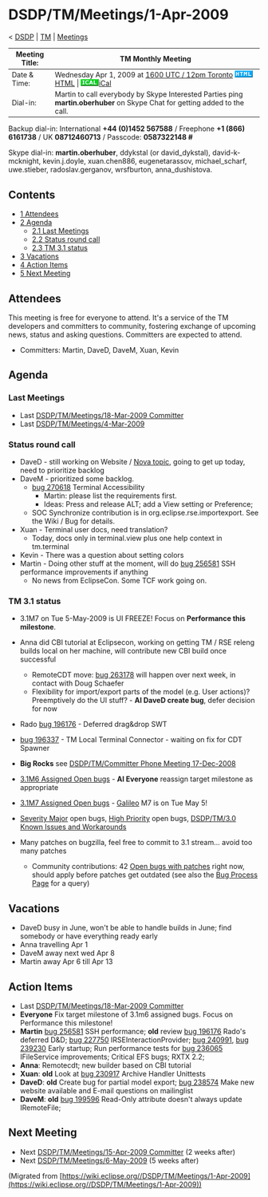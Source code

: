 

DSDP/TM/Meetings/1-Apr-2009
===========================

< [DSDP](./DSDP "DSDP")‎ | [TM](./DSDP/TM "DSDP/TM")‎ | [Meetings](./DSDP/TM/Meetings "DSDP/TM/Meetings")

| Meeting Title: | **TM Monthly Meeting** |
| --- | --- |
| Date & Time: | Wednesday Apr 1, 2009 at [1600 UTC / 12pm Toronto](http://www.timeanddate.com/worldclock/fixedtime.html?month=4&day=1&year=2009&hour=16&min=00&sec=0&p1=0)   ![Html.gif](./images/Html.gif)[HTML](http://www.google.com/calendar/embed?src=vn70im36r00qeusu8nme50cils@group.calendar.google.com&ctz=Canada/Toronto) \| ![Ical.gif](./images/Ical.gif)[iCal](http://www.google.com/calendar/ical/vn70im36r00qeusu8nme50cils@group.calendar.google.com/public/basic.ics) |
| Dial-in: | Martin to call everybody by Skype   Interested Parties ping **martin.oberhuber** on Skype Chat for getting added to the call. |

Backup dial-in: International **+44 (0)1452 567588** / Freephone **+1 (866) 6161738** / UK **08712460713** / Passcode: **0587322148 #**

Skype dial-in: **martin.oberhuber**, ddykstal (or david\_dykstal), david-k-mcknight, kevin.j.doyle, xuan.chen886, eugenetarassov, michael\_scharf, uwe.stieber, radoslav.gerganov, wrsfburton, anna_dushistova.  

Contents
--------

*   [1 Attendees](#Attendees)
*   [2 Agenda](#Agenda)
    *   [2.1 Last Meetings](#Last-Meetings)
    *   [2.2 Status round call](#Status-round-call)
    *   [2.3 TM 3.1 status](#TM-3.1-status)
*   [3 Vacations](#Vacations)
*   [4 Action Items](#Action-Items)
*   [5 Next Meeting](#Next-Meeting)

Attendees
---------

This meeting is free for everyone to attend. It's a service of the TM developers and committers to community, fostering exchange of upcoming news, status and asking questions. Committers are expected to attend.

*   Committers: Martin, DaveD, DaveM, Xuan, Kevin

  

Agenda
------

### Last Meetings

*   Last [DSDP/TM/Meetings/18-Mar-2009 Committer](./DSDP/TM/Meetings/18-Mar-2009_Committer "DSDP/TM/Meetings/18-Mar-2009 Committer")
*   Last [DSDP/TM/Meetings/4-Mar-2009](./DSDP/TM/Meetings/4-Mar-2009 "DSDP/TM/Meetings/4-Mar-2009")

### Status round call

*   DaveD - still working on Website / [Nova topic](http://dev.eclipse.org/mhonarc/lists/eclipse.org-committers/msg00725.html), going to get up today, need to prioritize backlog
*   DaveM - prioritized some backlog.
    *   [bug 270618](https://bugs.eclipse.org/bugs/show_bug.cgi?id=270618) Terminal Accessibility
        *   Martin: please list the requirements first.
        *   Ideas: Press and release ALT; add a View setting or Preference;
    *   SOC Synchronize contribution is in org.eclipse.rse.importexport. See the Wiki / Bug for details.
*   Xuan - Terminal user docs, need translation?
    *   Today, docs only in terminal.view plus one help context in tm.terminal
*   Kevin - There was a question about setting colors
*   Martin - Doing other stuff at the moment, will do [bug 256581](https://bugs.eclipse.org/bugs/show_bug.cgi?id=256581) SSH performance improvements if anything
    *   No news from EclipseCon. Some TCF work going on.

### TM 3.1 status

*   3.1M7 on Tue 5-May-2009 is UI FREEZE! Focus on **Performance this milestone**.
*   Anna did CBI tutorial at Eclipsecon, working on getting TM / RSE releng builds local on her machine, will contribute new CBI build once successful
    *   RemoteCDT move: [bug 263178](https://bugs.eclipse.org/bugs/show_bug.cgi?id=263178) will happen over next week, in contact with Doug Schaefer
    *   Flexibility for import/export parts of the model (e.g. User actions)? Preemptively do the UI stuff? - **AI DaveD create bug**, defer decision for now
*   Rado [bug 196176](https://bugs.eclipse.org/bugs/show_bug.cgi?id=196176) \- Deferred drag&drop SWT
*   [bug 196337](https://bugs.eclipse.org/bugs/show_bug.cgi?id=196337) \- TM Local Terminal Connector - waiting on fix for CDT Spawner

*   **Big Rocks** see [DSDP/TM/Committer Phone Meeting 17-Dec-2008](./DSDP/TM/Committer_Phone_Meeting_17-Dec-2008 "DSDP/TM/Committer Phone Meeting 17-Dec-2008")
*   [3.1M6 Assigned Open bugs](https://bugs.eclipse.org/bugs/buglist.cgi?query_format=advanced&product=Target+Management&target_milestone=3.0&target_milestone=3.0.1&target_milestone=3.0.2&target_milestone=3.1+M2&target_milestone=3.1+M3&target_milestone=3.1+M4&target_milestone=3.1+M5&target_milestone=3.1+M6&bug_status=UNCONFIRMED&bug_status=NEW&bug_status=ASSIGNED&bug_status=REOPENED&cmdtype=doit) \- **AI Everyone** reassign target milestone as appropriate
*   [3.1M7 Assigned Open bugs](https://bugs.eclipse.org/bugs/buglist.cgi?query_format=advanced&product=Target+Management&target_milestone=3.1+M7&bug_status=UNCONFIRMED&bug_status=NEW&bug_status=ASSIGNED&bug_status=REOPENED&cmdtype=doit) \- [Galileo](./Galileo "Galileo") M7 is on Tue May 5!
*   [Severity Major](https://bugs.eclipse.org/bugs/buglist.cgi?query_format=advanced&classification=DSDP&product=Target+Management&bug_status=UNCONFIRMED&bug_status=NEW&bug_status=ASSIGNED&bug_status=REOPENED&bug_severity=blocker&bug_severity=critical&bug_severity=major&cmdtype=doit) open bugs, [High Priority](https://bugs.eclipse.org/bugs/buglist.cgi?query_format=advanced&classification=DSDP&product=Target+Management&bug_status=UNCONFIRMED&bug_status=NEW&bug_status=ASSIGNED&bug_status=REOPENED&cmdtype=doit&field0-0-0=priority&type0-0-0=regexp&value0-0-0=P%5B12%5D&field0-0-1=bug_severity&type0-0-1=regexp&value0-0-1=blocker%7Ccritical%7Cmajor) open bugs, [DSDP/TM/3.0 Known Issues and Workarounds](./DSDP/TM/3.0_Known_Issues_and_Workarounds "DSDP/TM/3.0 Known Issues and Workarounds")
*   Many patches on bugzilla, feel free to commit to 3.1 stream... avoid too many patches
    *   Community contributions: 42 [Open bugs with patches](https://bugs.eclipse.org/bugs/buglist.cgi?query_format=advanced&classification=DSDP&product=Target+Management&bug_status=UNCONFIRMED&bug_status=NEW&bug_status=ASSIGNED&bug_status=REOPENED&cmdtype=doit&field0-0-0=attachments.ispatch&type0-0-0=equals&value0-0-0=1) right now, should apply before patches get outdated (see also the [Bug Process Page](https://www.eclipse.org/dsdp/tm/development/bug_process.php) for a query)

Vacations
---------

*   DaveD busy in June, won't be able to handle builds in June; find somebody or have everything ready early
*   Anna travelling Apr 1
*   DaveM away next wed Apr 8
*   Martin away Apr 6 till Apr 13

Action Items
------------

*   Last [DSDP/TM/Meetings/18-Mar-2009 Committer](./DSDP/TM/Meetings/18-Mar-2009_Committer "DSDP/TM/Meetings/18-Mar-2009 Committer")
*   **Everyone** Fix target milestone of 3.1m6 assigned bugs. Focus on Performance this milestone!
*   **Martin** [bug 256581](https://bugs.eclipse.org/bugs/show_bug.cgi?id=256581) SSH performance; **old** review [bug 196176](https://bugs.eclipse.org/bugs/show_bug.cgi?id=196176) Rado's deferred D&D; [bug 227750](https://bugs.eclipse.org/bugs/show_bug.cgi?id=227750) IRSEInteractionProvider; [bug 240991](https://bugs.eclipse.org/bugs/show_bug.cgi?id=240991), [bug 239230](https://bugs.eclipse.org/bugs/show_bug.cgi?id=239230) Early startup; Run performance tests for [bug 236065](https://bugs.eclipse.org/bugs/show_bug.cgi?id=236065) IFileService improvements; Critical EFS bugs; RXTX 2.2;
*   **Anna**: Remotecdt; new builder based on CBI tutorial
*   **Xuan**: **old** Look at [bug 230917](https://bugs.eclipse.org/bugs/show_bug.cgi?id=230917) Archive Handler Unittests
*   **DaveD**: **old** Create bug for partial model export; [bug 238574](https://bugs.eclipse.org/bugs/show_bug.cgi?id=238574) Make new website available and E-mail questions on mailinglist
*   **DaveM**: **old** [bug 199596](https://bugs.eclipse.org/bugs/show_bug.cgi?id=199596) Read-Only attribute doesn't always update IRemoteFile;

Next Meeting
------------

*   Next [DSDP/TM/Meetings/15-Apr-2009 Committer](./DSDP/TM/Meetings/15-Apr-2009_Committer "DSDP/TM/Meetings/15-Apr-2009 Committer") (2 weeks after)
*   Next [DSDP/TM/Meetings/6-May-2009](./DSDP/TM/Meetings/6-May-2009 "DSDP/TM/Meetings/6-May-2009") (5 weeks after)


(Migrated from [https://wiki.eclipse.org//DSDP/TM/Meetings/1-Apr-2009](https://wiki.eclipse.org//DSDP/TM/Meetings/1-Apr-2009))